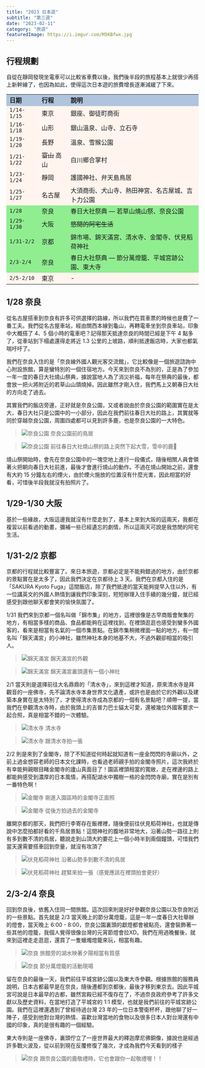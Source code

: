 ```yaml
---
title: "2023 日本遊"
subtitle: "第三週"
date: "2023-02-11"
category: "旅遊"
featuredImage: https://i.imgur.com/M5KBfwx.jpg
---
```


## 行程規劃
自從在靜岡發現坐電車可以比較省車費以後，我們後半段的旅程基本上就很少再搭上新幹線了，也因為如此，使得這次日本遊的旅費增長逐漸減緩了下來。

<table bgcolor="SeaShell">
  <tr bgcolor="LightSteelBlue">
    <td><strong>日期</strong></td>
    <td><strong>行程</strong></td>
    <td><strong>說明</strong></td>
  </tr>
  <tr>
    <td><code>1/14-1/15</code></td>
    <td>東京</td>
    <td>銀座、御徒町商街</td>
  </tr>
  <tr>
    <td><code>1/16-1/18</code></td>
    <td>山形</td>
    <td>銀山溫泉、山寺、立石寺</td>
  </tr>
  <tr>
    <td><code>1/19-1/20</code></td>
    <td>長野</td>
    <td>溫泉、雪猴公園</td>
  </tr>
  <tr>
    <td><code>1/21-1/22</code></td>
    <td><s>富山</s> 高山</td>
    <td>白川鄉合掌村</td>
  </tr>
  <tr>
    <td><code>1/23-1/24</code></td>
    <td>靜岡</td>
    <td>護國神社、弁天島鳥居</td>
  </tr>
  <tr>
    <td><code>1/25-1/27</code></td>
    <td>名古屋</td>
    <td>大須商街、犬山寺、熱田神宮、名古屋城、吉卜力公園</td>
  </tr>
  <tr bgcolor="LightGreen">
    <td><code>1/28</code></td>
    <td>奈良</td>
    <td>春日大社祭典 — 若草山燒山祭、奈良公園</td>
  </tr>
  <tr bgcolor="LightGreen">
    <td><code>1/29-1/30</code></td>
    <td>大阪</td>
    <td><s>悠閒的阿宅生活</s></td>
  </tr>
  <tr bgcolor="LightGreen">
    <td><code>1/31-2/2</code></td>
    <td>京都</td>
    <td>錦市場、錦天滿宮、清水寺、金閣寺、伏見稻荷神社</td>
  </tr>
  <tr bgcolor="LightGreen">
    <td><code>2/3-2/4</code></td>
    <td>奈良</td>
    <td>春日大社祭典 — 節分萬燈籠、平城宮跡公園、東大寺</td>
  </tr>
  <tr>
    <td><code>2/5-2/10</code></td>
    <td>東京</td>
    <td>-</td>
  </tr>
</table>

## 1/28 奈良
從名古屋搭車到奈良有許多可供選擇的路線，所以我們在買車票的時候也是費了一番工夫。我們從名古屋車站，經由關西本線到龜山，再轉電車坐到奈良車站，印象中大概搭了 4、5 個小時的電車吧？記得那天抵達奈良的時間已經是下午 4 點多了，從車站到下榻處還得走將近 1.3 公里的上坡路，順利抵達飯店時，大家也都氣喘吁吁了。

我們在奈良入住的是「奈良線外國人觀光客交流館」，它比較像是一個旅遊諮詢中心附設旅館，算是蠻特別的一個住宿地方。今天來到奈良不為別的，正是為了參加一年一度的春日大社燒山祭典，據說當地人為了消災祈福，每年在祭典的最後，都會放一把火將附近的若草山山頭燒掉。因此雖然才剛入住，我們馬上又朝春日大社的方向走了過去。

其實我們的飯店旁邊，正好就是奈良公園，又或者說由於奈良公園的範圍實在是太大，春日大社只是公園中的一小部分，因此在我們前往春日大社的路上，其實就等同於穿越奈良公園，周圍四處都可以見到許多鹿，也是奈良公園的一大特色。

> ![奈良公園](https://i.imgur.com/3SLh1dD.jpg)
> 奈良公園前的鳥居

> ![奈良公園](https://i.imgur.com/zadCwYE.jpg)
> 前往春日大社燒山祭的路上突然下起大雪，雪中的鹿🦌

燒山祭開始時，會先在奈良公園中的一塊空地上進行一段儀式，隨後相關人員會領著火把朝向春日大社前進，最後才會進行燒山的動作。不過在燒山開始之前，還會有大約 15 分鐘左右的煙火，由於煙火施放的位置沒有什麼光害，因此相當的好看，可惜後半段我就沒有拍照片了。

## 1/29-1/30 大阪
基於一些緣故，大阪這邊我就沒有什麼走到了，基本上來到大阪的這兩天，我都在複習以前看過的動畫，彌補一些已經遺忘的劇情，所以這兩天可說是我悠閒的阿宅生活。

## 1/31-2/2 京都
京都的行程就比較豐富了。來日本旅遊，京都必定是不能夠錯過的地方，由於京都的景點實在是太多了，因此我們決定在京都待上 3 天。我們在京都入住的是「SAKURA Kyoto Fuga」這間飯店，除了我們抵達的當天能夠提早入住以外，有一位講英文的外國人熱情到讓我們印象深刻，短短辦理入住手續的幾分鐘，就已經感受到跟他聊天都會笑的愉快氛圍了。

1/31 我們來到京都一個名叫做「錦市集」的地方，這裡很像是古早商販會聚集的地方，有相當多樣的商品、食品都能夠在這裡找到，在裡頭逛逛也感受到蠻多外國客的，看來是相當有名氣的一個市集景點。在錦市集稍微裡面一點的地方，有一間名叫「錦天滿宮」的小神社，雖然神社本身的地基不大，不過外觀卻相當的吸引人。

> ![錦天滿宮](https://i.imgur.com/4z8tYjE.jpg)
> 錦天滿宮的外觀

> ![錦天滿宮](https://i.imgur.com/VA5VFxv.jpg)
> 錦天滿宮裏頭還有一個小神社

2/1 當天則是選擇前往大名鼎鼎的「清水寺」，來到這裡才知道，原來清水寺是拜觀音的一座佛寺，先不論清水寺本身世界文化遺產，或許也是由於它的外觀以及建築本身實在是太特別了，才使得清水寺成為京都的一個有名景點吧？順帶一提，當我們在參觀清水寺時，由於我頭上的吉普力巴士貓太可愛，還被幾位外國客要求一起合照，真是相當不錯的一次體驗。

> ![清水寺](https://i.imgur.com/vtDZZHr.jpg)
> 清水寺

> ![清水寺](https://i.imgur.com/YzcWsAh.jpg)
> 跟清水寺拍一張

2/2 則是來到了金閣寺，除了不知道從何時起就知道有一座金閃閃的寺廟以外，之前上過金想容老師的日本文化課時，也看過老師親手拍的金閣寺照片，這次我終於有幸能夠親眼目睹金閣寺的廬山真面目了！園區裡頭相當的寬敞，走在裡邊的路上都能夠感受到濃厚的日本風情，再搭配湖水中獨樹一格的金閃閃寺廟，實在是別有一番特色啊！

> ![金閣寺](https://i.imgur.com/1RuXAKe.jpg)
> 剛進入園區時的金閣寺正面照

> ![金閣寺](https://i.imgur.com/fkGWdBo.jpg)
> 從後方拍過去的金閣寺

離開京都的那天，我們把行李寄存在飯裡裡，隨後便前往伏見稻荷神社，也就是傳說中怎麼拍都好看的千鳥居景點！這間神社的腹地非常地大，沿著山勢一路往上則有多到數不清的鳥居，聽說走到山頂大約要花上一個小時半到兩個鐘頭，可惜我們當天還需要搭車回到奈量，就沒有攻頂了

> ![伏見稻荷神社](https://i.imgur.com/1PKeyN6.jpg)
> 沿著山勢多到數不清的鳥居

> ![伏見稻荷神社](https://i.imgur.com/joVj86y.jpg)
> 趕緊來拍一張（感覺應該在裡頭拍會更好）

## 2/3-2/4 奈良
回到奈良後，依舊入住同一間旅館。這次回來則是好好參觀奈良公園以及奈良附近的一些景點。首先就是 2/3 當天晚上的節分萬燈籠，這是一年一度春日大社舉辦的燈會，當天晚上 6:00 - 8:00，奈良公園裏頭的獻燈都會被點亮，還會裝飾著一些其他的燈籠，我個人覺得很像台灣的元宵節燈會拉XD。我們在用過晚餐後，就來到這裡走走逛逛，還買了一隻蠟燭燈籠來玩，相當有趣。

> ![奈良](https://i.imgur.com/M5KBfwx.jpg)
> 旅館旁的湖水映著夕陽相當有質感

> ![奈良](https://i.imgur.com/zucWiFl.jpg)
> 節分萬燈籠的活動現場

留在奈良的最後一天，我們前往平城宮跡公園以及東大寺參觀。根據旅館的服務員說明，日本古都最早是在奈良，隨後遷都到京都後，最後才移到東京去。因此平城宮可說是日本最早的古都，雖然宮殿已經不復存在了，不過奈良政府參考了許多文獻以及歷史資料，在當地打造了平城宮的 1:1 模型，也就是我們前往的平城宮跡公園。我們在這裡還遇到了曾經待過台灣 23 年的一位日本警衛杯杯，跟他聊了好一陣子，感受到他對台灣的熱情、喜歡台灣當地的食物以及很多日本人對台灣還有中國的印象，真的是很有趣的一個經驗。

東大寺則是一座佛寺，裏頭佇立了一座世界最大的釋迦摩尼佛銅像，據說也是經過許多戰火波及，從以前到現在反覆修復了幾次，才成為我們今天看到的樣子

> ![奈良](https://i.imgur.com/1bp5KSK.jpg)
> 跟奈良公園的鹿敬禮時，它也會跟你一起敬禮喔！！
